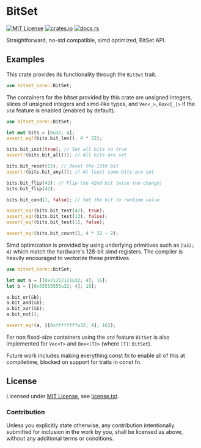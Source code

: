 BitSet
======

[![MIT License](https://img.shields.io/badge/License-MIT-yellow.svg)](https://opensource.org/licenses/MIT)
[![crates.io](https://img.shields.io/crates/v/bitset-core.svg)](https://crates.io/crates/bitset-core)
[![docs.rs](https://docs.rs/bitset-core/badge.svg)](https://docs.rs/bitset-core)

Straightforward, no-std compatible, simd optimized, BitSet API.

Examples
--------

This crate provides its functionality through the `BitSet` trait.

```rust
use bitset_core::BitSet;
```

The containers for the bitset provided by this crate are unsigned integers, slices of unsigned integers and simd-like types, and `Vec<_>`, `Box<[_]>` if the `std` feature is enabled (enabled by default).

```rust
use bitset_core::BitSet;

let mut bits = [0u32; 4];
assert_eq!(bits.bit_len(), 4 * 32);

bits.bit_init(true); // Set all bits to true
assert!(bits.bit_all()); // All bits are set

bits.bit_reset(13); // Reset the 13th bit
assert!(bits.bit_any()); // At least some bits are set

bits.bit_flip(42); // Flip the 42nd bit twice (no change)
bits.bit_flip(42);

bits.bit_cond(1, false); // Set the bit to runtime value

assert_eq!(bits.bit_test(42), true);
assert_eq!(bits.bit_test(13), false);
assert_eq!(bits.bit_test(1), false);

assert_eq!(bits.bit_count(), 4 * 32 - 2);
```

Simd optimization is provided by using underlying primitives such as `[u32; 4]` which match the hardware's 128-bit simd registers. The compiler is heavily encouraged to vectorize these primitives.

```rust
use bitset_core::BitSet;

let mut a = [[0x21212121u32; 4]; 16];
let b = [[0x55555555u32; 4]; 16];

a.bit_or(&b);
a.bit_and(&b);
a.bit_xor(&b);
a.bit_not();

assert_eq!(a, [[0xffffffffu32; 4]; 16]);
```

For non fixed-size containers using the `std` feature `BitSet` is also implemented for `Vec<T>` and `Box<[T]>` (where `[T]`: `BitSet`).

Future work includes making everything const fn to enable all of this at compiletime, blocked on support for traits in const fn.

License
-------

Licensed under [MIT License](https://opensource.org/licenses/MIT), see [license.txt](license.txt).

### Contribution

Unless you explicitly state otherwise, any contribution intentionally submitted
for inclusion in the work by you, shall be licensed as above, without any additional terms or conditions.
